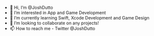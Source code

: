 - 👋 Hi, I’m @JoshDutto
- 👀 I’m interested in App and Game Development
- 🌱 I’m currently learning Swift, Xcode Development and Game Design
- 💞️ I’m looking to collaborate on any projects!
- 📫 How to reach me - Twitter @JoshDutto

<!---
JoshDutto/JoshDutto is a ✨ special ✨ repository because its `README.md` (this file) appears on your GitHub profile.
You can click the Preview link to take a look at your changes.
--->
